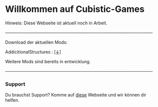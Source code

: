 # Willkommen auf Cubistic-Games

Hinweis: Diese Webseite ist aktuell noch in Arbeit.

────────────────────────────────────────────────

Download der aktuellen Mods:

AddicitionalStructures : [[↓]](https://dropbox.com/s/6id8finbs7ui2z3/AddictionalStructures%20Alpha%200.1.jar?dl=1)

Weitere Mods sind bereits in entwicklung.

────────────────────────────────────────────────
### Support

Du brauchst Support? Komme auf [diese](https://sneakytime.com/rr) Webseite und wir können dir helfen.
  
